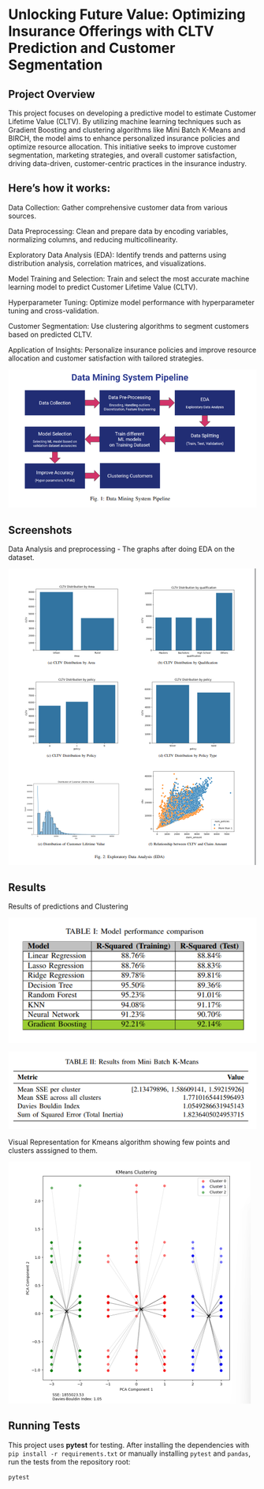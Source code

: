 

# Unlocking Future Value: Optimizing Insurance Offerings with CLTV Prediction and Customer Segmentation

## Project Overview
This project focuses on developing a predictive model to estimate Customer Lifetime Value (CLTV). By utilizing machine learning techniques such as Gradient Boosting and clustering algorithms like Mini Batch K-Means and BIRCH, the model aims to enhance personalized insurance policies and optimize resource allocation. This initiative seeks to improve customer segmentation, marketing strategies, and overall customer satisfaction, driving data-driven, customer-centric practices in the insurance industry.

## Here’s how it works:

Data Collection: Gather comprehensive customer data from various sources.

Data Preprocessing: Clean and prepare data by encoding variables, normalizing columns, and reducing multicollinearity.

Exploratory Data Analysis (EDA): Identify trends and patterns using distribution analysis, correlation matrices, and visualizations.

Model Training and Selection: Train and select the most accurate machine learning model to predict Customer Lifetime Value (CLTV).

Hyperparameter Tuning: Optimize model performance with hyperparameter tuning and cross-validation.

Customer Segmentation: Use clustering algorithms to segment customers based on predicted CLTV.

Application of Insights: Personalize insurance policies and improve resource allocation and customer satisfaction with tailored strategies.


![Data Pipeline](pipeline.png)







## Screenshots
Data Analysis and preprocessing - The graphs after doing EDA on the dataset.


![EDA](graph.png)

## Results
Results of predictions and Clustering


![Result](table.png)

![Result](clustering.png)



Visual Representation for Kmeans algorithm showing few points and clusters asssigned to them. 

![Result](kmeans.png)





## Running Tests

This project uses **pytest** for testing. After installing the dependencies with `pip install -r requirements.txt` or manually installing `pytest` and `pandas`, run the tests from the repository root:

```bash
pytest
```
